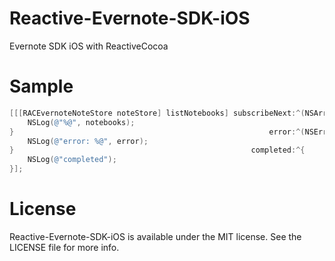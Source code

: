 Reactive-Evernote-SDK-iOS
=========================

Evernote SDK iOS with ReactiveCocoa

Sample
===============
```OBjective-C
[[[RACEvernoteNoteStore noteStore] listNotebooks] subscribeNext:^(NSArray *notebooks) {
    NSLog(@"%@", notebooks);
}                                                         error:^(NSError *error) {
    NSLog(@"error: %@", error);
}                                                     completed:^{
    NSLog(@"completed");
}];
```


License
===============
Reactive-Evernote-SDK-iOS is available under the MIT license. See the LICENSE file for more info.
